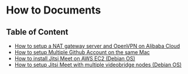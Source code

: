 # How to Documents

## Table of Content
- [How to setup a NAT gateway server and OpenVPN on Alibaba Cloud](nat-gateway/README.md)
- [How to setup Multiple Github Account on the same Mac](multi-git-accounts/README.md)
- [How to install Jitsi Meet on AWS EC2 (Debian OS)](jitsi-installation/README.md)
- [How to setup Jitsi Meet with multiple videobridge nodes (Debian OS)](jitsi-installation/load-balance.md)
